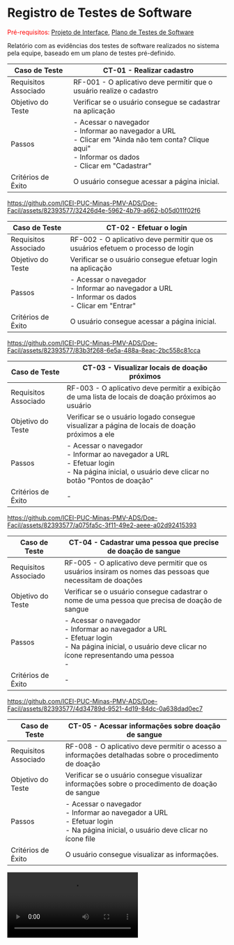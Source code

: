 # Registro de Testes de Software

<span style="color:red">Pré-requisitos: <a href="3-Projeto de Interface.md"> Projeto de Interface</a></span>, <a href="8-Plano de Testes de Software.md"> Plano de Testes de Software</a>

Relatório com as evidências dos testes de software realizados no sistema pela equipe, baseado em um plano de testes pré-definido.

| Caso de Teste | CT-01 - Realizar cadastro |
|---------------|-----------------------------|
| Requisitos Associado | RF-001 - O aplicativo deve permitir que o usuário realize o cadastro |
| Objetivo do Teste | Verificar se o usuário consegue se cadastrar na aplicação |
| Passos | - Acessar o navegador <br> - Informar ao navegador a URL <br> - Clicar em "Ainda não tem conta? Clique aqui" <br> - Informar os dados <br> - Clicar em "Cadastrar" |
| Critérios de Êxito | O usuário consegue acessar a página inicial. |

https://github.com/ICEI-PUC-Minas-PMV-ADS/Doe-Facil/assets/82393577/32426d4e-5962-4b79-a662-b05d011f02f6


| Caso de Teste | CT-02 - Efetuar o login |
|---------------|---------------------------------|
| Requisitos Associado | RF-002 - O aplicativo deve permitir que os usuários efetuem o processo de login |
| Objetivo do Teste | Verificar se o usuário consegue efetuar login na aplicação |
| Passos | - Acessar o navegador <br> - Informar ao navegador a URL <br> - Informar os dados <br> - Clicar em "Entrar" |
| Critérios de Êxito | O usuário consegue acessar a página inicial. | 

https://github.com/ICEI-PUC-Minas-PMV-ADS/Doe-Facil/assets/82393577/83b3f268-6e5a-488a-8eac-2bc558c81cca


| Caso de Teste | CT-03 - Visualizar locais de doação próximos |
|------------------|-----------------------------------------|
| Requisitos Associado | RF-003 - O aplicativo deve permitir a exibição de uma lista de locais de doação próximos ao usuário |
| Objetivo do Teste | Verificar se o usuário logado consegue visualizar a página de locais de doação próximos a ele  |
| Passos | - Acessar o navegador <br> - Informar ao navegador a URL <br> - Efetuar login <br> - Na página inicial, o usuário deve clicar no botão "Pontos de doação" |
| Critérios de Êxito | - |

https://github.com/ICEI-PUC-Minas-PMV-ADS/Doe-Facil/assets/82393577/a075fa5c-3f11-49e2-aeee-a02d92415393


| Caso de Teste | CT-04 - Cadastrar uma pessoa que precise de doação de sangue |
|------------------|-----------------------------------------|
| Requisitos Associado | RF-005 - O aplicativo deve permitir que os usuários insiram os nomes das pessoas que necessitam de doações |
| Objetivo do Teste | Verificar se o usuário consegue cadastrar o nome de uma pessoa que precisa de doação de sangue |
| Passos | - Acessar o navegador <br> - Informar ao navegador a URL <br> - Efetuar login <br> - Na página inicial, o usuário deve clicar no ícone representando uma pessoa <br> - |
| Critérios de Êxito | - |

https://github.com/ICEI-PUC-Minas-PMV-ADS/Doe-Facil/assets/82393577/4d34789d-9521-4d19-84dc-0a638dad0ec7


| Caso de Teste | CT-05 - Acessar informações sobre doação de sangue |
|------------------|-----------------------------------------|
| Requisitos Associado | RF-008 - O aplicativo deve permitir o acesso a informações detalhadas sobre o procedimento de doação |
| Objetivo do Teste | Verificar se o usuário consegue visualizar informações sobre o procedimento de doação de sangue |
| Passos | - Acessar o navegador <br> - Informar ao navegador a URL <br> - Efetuar login <br> - Na página inicial, o usuário deve clicar no ícone file <br> |
| Critérios de Êxito | O usuário consegue visualizar as informações. |

![Teste 05](./video/teste05.mp4)